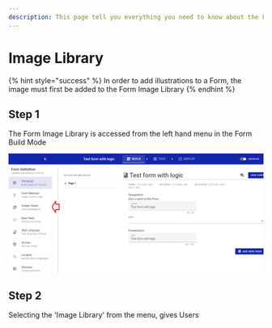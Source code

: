 ```yaml
---
description: This page tell you everything you need to know about the Form Image Library
---
```


# Image Library

{% hint style="success" %}
In order to add illustrations to a Form, the image must first be added to the Form Image Library
{% endhint %}

## Step 1

The Form Image Library is accessed from the left hand menu in the Form Build Mode

![](<../../.gitbook/assets/image (324).png>)

## Step 2

Selecting the 'Image Library' from the menu, gives Users&#x20;
